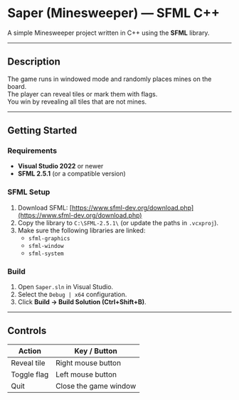 # Saper (Minesweeper) — SFML C++

A simple Minesweeper project written in C++ using the **SFML** library.

---

## Description
The game runs in windowed mode and randomly places mines on the board.  
The player can reveal tiles or mark them with flags.  
You win by revealing all tiles that are not mines.

---

## Getting Started

### Requirements
- **Visual Studio 2022** or newer  
- **SFML 2.5.1** (or a compatible version)

### SFML Setup
1. Download SFML: [https://www.sfml-dev.org/download.php](https://www.sfml-dev.org/download.php)
2. Copy the library to `C:\SFML-2.5.1\` (or update the paths in `.vcxproj`).
3. Make sure the following libraries are linked:
   - `sfml-graphics`
   - `sfml-window`
   - `sfml-system`

### Build
1. Open `Saper.sln` in Visual Studio.
2. Select the `Debug | x64` configuration.
3. Click **Build → Build Solution (Ctrl+Shift+B)**.

---

## Controls
| Action | Key / Button |
|--------|---------------|
| Reveal tile | Right mouse button |
| Toggle flag | Left mouse button |
| Quit | Close the game window |
